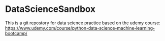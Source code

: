 # DataScienceSandbox
This is a git repostory for data science practice based on the udemy course:
https://www.udemy.com/course/python-data-science-machine-learning-bootcamp/
